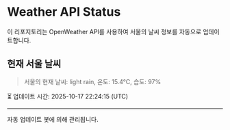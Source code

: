 
# Weather API Status

이 리포지토리는 OpenWeather API를 사용하여 서울의 날씨 정보를 자동으로 업데이트합니다.

## 현재 서울 날씨
> 서울의 현재 날씨: light rain, 온도: 15.4°C, 습도: 97%

⏳ 업데이트 시간: 2025-10-17 22:24:15 (UTC)

---
자동 업데이트 봇에 의해 관리됩니다.
